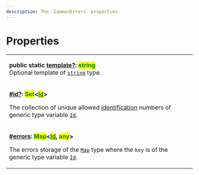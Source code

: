 ```yaml
---
description: The `CommonErrors` properties
---
```


# Properties

|                                                                                                                                                                                                                                                                                                                                                                                                                                                                                                                                                                                                                                                                                                |
| ---------------------------------------------------------------------------------------------------------------------------------------------------------------------------------------------------------------------------------------------------------------------------------------------------------------------------------------------------------------------------------------------------------------------------------------------------------------------------------------------------------------------------------------------------------------------------------------------------------------------------------------------------------------------------------------------- |
| <p><strong>public static</strong> <a href="static-template.md"><strong>template?</strong></a><strong>: </strong><mark style="color:green;"><strong>string</strong></mark><br>Optional template of <a href="https://www.typescriptlang.org/docs/handbook/basic-types.html#string"><code>string</code></a> type.</p>                                                                                                                                                                                                                                                                                                                                                                             |
| <p><strong></strong><a href="id.md"><strong>#id?</strong></a><strong>: </strong><mark style="color:green;"><strong>Set</strong></mark><strong>&#x3C;</strong><a href="../v-generic-type-variables.md#wrap-opening"><mark style="color:green;"><strong>Id</strong></mark></a><strong>></strong></p><p>The collection of unique allowed <a href="../../getting-started/basic-concepts.md#unique-identification">identification</a> numbers of generic type variable <a href="../v-generic-type-variables.md#commonerrors-less-than-id-greater-than"><code>Id</code></a>.</p>                                                                                                                     |
| <p><strong></strong><a href="errors.md"><strong>#errors</strong></a><strong>: </strong><mark style="color:green;"><strong>Map</strong></mark><strong>&#x3C;</strong><a href="../v-generic-type-variables.md"><mark style="color:green;"><strong>Id</strong></mark></a><strong>, </strong><mark style="color:green;"><strong>any</strong></mark><strong>></strong></p><p>The errors storage of the <a href="https://developer.mozilla.org/en-US/docs/Web/JavaScript/Reference/Global_Objects/Map"><code>Map</code></a> type where the <code>key</code> is of the generic type variable <a href="../v-generic-type-variables.md#commonerrors-less-than-id-greater-than"><code>Id</code></a>.</p> |
